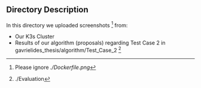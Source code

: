 ## Directory Description
In this directory we uploaded screenshots [^1] from:
- Our K3s Cluster
- Results of our algorithm (proposals) regarding Test Case 2 in gavrielides_thesis/algorithm/Test_Case_2 [^2]

[^1]: Please ignore *./Dockerfile.png*
[^2]: ./Evaluation 
